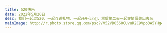 ```yaml
---
title: 520快乐
date: 2022年5月20日
desc: 我们一起过520，一起互送礼物，一起开开心心🥰，然后第二天一起穿情侣装出去玩
mainImage: http://r.photo.store.qq.com/psc?/V52VDO560CUvuR2C9Vpo3A5YHg4ZqMkk/ruAMsa53pVQWN7FLK88i5uTI*b2ks8y86R4QeCPj23DVb0lGOUI4Qk*HtGgpr6OVBbRglzjguzeu5nWPLokUTky6iU7ceWlfNomPQWZwUE8!/r
---
```

